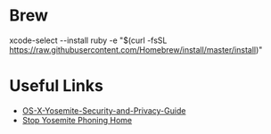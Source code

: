 # Brew

xcode-select --install
ruby -e "$(curl -fsSL https://raw.githubusercontent.com/Homebrew/install/master/install)"

# Useful Links

* [OS-X-Yosemite-Security-and-Privacy-Guide](https://github.com/drduh/OS-X-Yosemite-Security-and-Privacy-Guide)
* [Stop Yosemite Phoning Home](https://github.com/fix-macosx/yosemite-phone-home)
